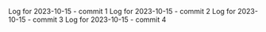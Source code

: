 Log for 2023-10-15 - commit 1
Log for 2023-10-15 - commit 2
Log for 2023-10-15 - commit 3
Log for 2023-10-15 - commit 4
